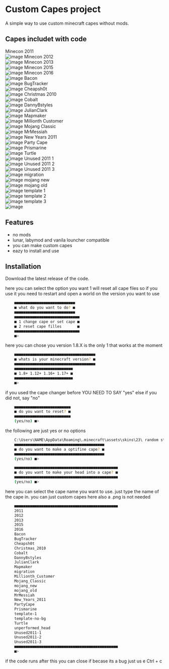 
# Custom Capes project

A simple way to use custom minecraft capes without mods.




## Capes includet with code
Minecon 2011<br/>
![image](https://github.com/overnice-exe/custom-capes/blob/main/2011.png)
Minecon 2012<br/>
![image](https://github.com/overnice-exe/custom-capes/blob/main/2012.png)
Minecon 2013<br/>
![image](https://github.com/overnice-exe/custom-capes/blob/main/2013.png)
Minecon 2015<br/>
![image](https://github.com/overnice-exe/custom-capes/blob/main/2015.png)
Minecon 2016<br/>
![image](https://github.com/overnice-exe/custom-capes/blob/main/2016.png)
Bacon<br/>
![image](https://github.com/overnice-exe/custom-capes/blob/main/Bacon.png)
BugTracker<br/>
![image](https://github.com/overnice-exe/custom-capes/blob/main/BugTracker.png)
Cheapsh0t<br/>
![image](https://github.com/overnice-exe/custom-capes/blob/main/Cheapsh0t.png)
Christmas 2010<br/>
![image](https://github.com/overnice-exe/custom-capes/blob/main/Christmas_2010.png)
Cobalt<br/>
![image](https://github.com/overnice-exe/custom-capes/blob/main/Cobalt.png)
DannyBstyles<br/>
![image](https://github.com/overnice-exe/custom-capes/blob/main/DannyBstyles.png)
JulianClark<br/>
![image](https://github.com/overnice-exe/custom-capes/blob/main/JulianClark.png)
Mapmaker<br/>
![image](https://github.com/overnice-exe/custom-capes/blob/main/Mapmaker.png)
Millionth Customer<br/>
![image](https://github.com/overnice-exe/custom-capes/blob/main/Millionth_Customer.png)
Mojang Classic<br/>
![image](https://github.com/overnice-exe/custom-capes/blob/main/Mojang_Classic.png)
MrMessiah<br/>
![image](https://github.com/overnice-exe/custom-capes/blob/main/MrMessiah.png)
New Years 2011<br/>
![image](https://github.com/overnice-exe/custom-capes/blob/main/New_Years_2011.png)
Party Cape<br/>
![image](https://github.com/overnice-exe/custom-capes/blob/main/PartyCape.png)
Prismarine<br/>
![image](https://github.com/overnice-exe/custom-capes/blob/main/Prismarine.png)
Turtle<br/>
![image](https://github.com/overnice-exe/custom-capes/blob/main/Turtle.png)
Unused 2011 1<br/>
![image](https://github.com/overnice-exe/custom-capes/blob/main/Unused2011-1.png)
Unused 2011 2<br/>
![image](https://github.com/overnice-exe/custom-capes/blob/main/Unused2011-2.png)
Unused 2011 3<br/>
![image](https://github.com/overnice-exe/custom-capes/blob/main/Unused2011-3.png)
migration<br/>
![image](https://github.com/overnice-exe/custom-capes/blob/main/migration.png)
mojang new<br/>
![image](https://github.com/overnice-exe/custom-capes/blob/main/mojang_new.png)
mojang old<br/>
![image](https://github.com/overnice-exe/custom-capes/blob/main/mojang_old.png)
template 1<br/>
![image](https://github.com/overnice-exe/custom-capes/blob/main/template-1.png)
template 2<br/>
![image](https://github.com/overnice-exe/custom-capes/blob/main/template-no-bg.png)
template 3<br/>
![image](https://github.com/overnice-exe/custom-capes/blob/main/unperformed_head.png)<br/>









## Features

- no mods
- lunar, labymod and vanila louncher compatible
- you can make custom capes
- eazy to install and use


## Installation

Download the latest release of the code.


here you can select the option you want
1 will reset all cape files so if you use it you need to restart and open a world on the version you want to use
```bash
    ■■■■■■■■■■■■■■■■■■■■■■■■■■■
    ■ what do you want to do? ■
    ■■■■■■■■■■■■■■■■■■■■■■■■■■■
    ■■■■■■■■■■■■■■■■■■■■■■■■■■■■■
    ■ 1 change cape or set cape ■
    ■ 2 reset cape filles       ■
    ■■■■■■■■■■■■■■■■■■■■■■■■■■■■■
    ■>
```
here you can chose you version 1.8.X is the only 1 that works at the moment
```bash
    ■■■■■■■■■■■■■■■■■■■■■■■■■■■■■■■■■■■■
    ■ whats is your minecraft version? ■
    ■■■■■■■■■■■■■■■■■■■■■■■■■■■■■■■■■■■■
    ■■■■■■■■■■■■■■■■■■■■■■■■■■
    ■ 1.8+ 1.12+ 1.16+ 1.17+ ■
    ■■■■■■■■■■■■■■■■■■■■■■■■■■
    ■>
```
if you used the cape changer before YOU NEED TO SAY "yes" else if you did not, say "no"
```bash
    ■■■■■■■■■■■■■■■■■■■■■■■■■
    ■ do you want to reset? ■
    ■■■■■■■■■■■■■■■■■■■■■■■■■
    (yes/no) ■>
```
the following are just yes or no options
```bash
    C:\Users\NAME\AppData\Roaming\.minecraft\assets\skins\23\ random string to text
    ■■■■■■■■■■■■■■■■■■■■■■■■■■■■■■■■■■■■■■■■
    ■ do you want to make a optifine cape? ■
    ■■■■■■■■■■■■■■■■■■■■■■■■■■■■■■■■■■■■■■■■
    (yes/no) ■>
```

```bash
    ■■■■■■■■■■■■■■■■■■■■■■■■■■■■■■■■■■■■■■■■■■■■■■
    ■ do you want to make your head into a cape? ■
    ■■■■■■■■■■■■■■■■■■■■■■■■■■■■■■■■■■■■■■■■■■■■■■
    (yes/no) ■>
```
here you can select the cape name you want to use. just type the name of the cape in. you can just custom capes here also a .png is not needed
```bash
    ■■■■■■■■■■■■■■■■■■■■■■■■■■■■■■■■■■■■■■■■■■■■■■
    2011
    2012
    2013
    2015
    2016
    Bacon
    BugTracker
    Cheapsh0t
    Christmas_2010
    Cobalt
    DannyBstyles
    JulianClark
    Mapmaker
    migration
    Millionth_Customer
    Mojang_Classic
    mojang_new
    mojang_old
    MrMessiah
    New_Years_2011
    PartyCape
    Prismarine
    template-1
    template-no-bg
    Turtle
    unperformed_head
    Unused2011-1
    Unused2011-2
    Unused2011-3
    ■■■■■■■■■■■■■■■■■■■■■■■■■■■■■■■■■■■■■■■■■■■■■■
    ■>
```
if the code runs after this you can close if becase its a bug just us e Ctrl + c

    

